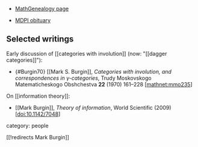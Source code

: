
* [MathGenealogy page](https://www.genealogy.math.ndsu.nodak.edu/id.php?id=183077)

* [MDPI obituary](https://www.mdpi.com/about/announcements/5474)


## Selected writings

Early discussion of [[categories with involution]] (now: "[[dagger categories]]"):

* {#Burgin70} [[Mark S. Burgin]], *Categories with involution, and correspondences in $\gamma$-categories*, Trudy Moskovskogo Matematicheskogo Obshchestva **22** (1970) 161–228 &lbrack;[mathnet:mmo235](https://www.mathnet.ru/eng/mmo235)&rbrack;	

On [[information theory]]:

* [[Mark Burgin]], *Theory of information*, World Scientific (2009) &lbrack;[doi:10.1142/7048](https://doi.org/10.1142/7048)&rbrack;

category: people

[[!redirects Mark Burgin]]